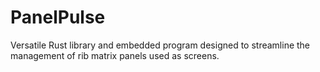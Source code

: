 # PanelPulse
Versatile Rust library and embedded program designed to streamline the management of rib matrix panels used as screens.
